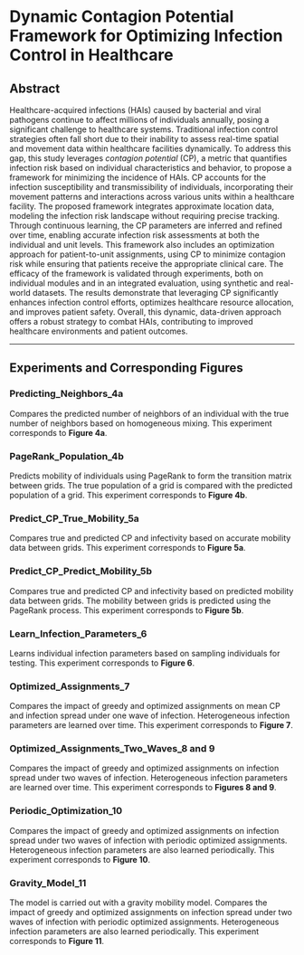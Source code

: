 # Dynamic Contagion Potential Framework for Optimizing Infection Control in Healthcare

## Abstract

Healthcare-acquired infections (HAIs) caused by bacterial and viral pathogens continue to affect millions of individuals annually, posing a significant challenge to healthcare systems. Traditional infection control strategies often fall short due to their inability to assess real-time spatial and movement data within healthcare facilities dynamically. To address this gap, this study leverages *contagion potential* (CP), a metric that quantifies infection risk based on individual characteristics and behavior, to propose a framework for minimizing the incidence of HAIs. CP accounts for the infection susceptibility and transmissibility of individuals, incorporating their movement patterns and interactions across various units within a healthcare facility. The proposed framework integrates approximate location data, modeling the infection risk landscape without requiring precise tracking. Through continuous learning, the CP parameters are inferred and refined over time, enabling accurate infection risk assessments at both the individual and unit levels. This framework also includes an optimization approach for patient-to-unit assignments, using CP to minimize contagion risk while ensuring that patients receive the appropriate clinical care. The efficacy of the framework is validated through experiments, both on individual modules and in an integrated evaluation, using synthetic and real-world datasets. The results demonstrate that leveraging CP significantly enhances infection control efforts, optimizes healthcare resource allocation, and improves patient safety. Overall, this dynamic, data-driven approach offers a robust strategy to combat HAIs, contributing to improved healthcare environments and patient outcomes.

---

## Experiments and Corresponding Figures

### Predicting_Neighbors_4a
Compares the predicted number of neighbors of an individual with the true number of neighbors based on homogeneous mixing. This experiment corresponds to **Figure 4a**.

### PageRank_Population_4b
Predicts mobility of individuals using PageRank to form the transition matrix between grids. The true population of a grid is compared with the predicted population of a grid. This experiment corresponds to **Figure 4b**.

### Predict_CP_True_Mobility_5a
Compares true and predicted CP and infectivity based on accurate mobility data between grids. This experiment corresponds to **Figure 5a**.

### Predict_CP_Predict_Mobility_5b
Compares true and predicted CP and infectivity based on predicted mobility data between grids. The mobility between grids is predicted using the PageRank process. This experiment corresponds to **Figure 5b**.

### Learn_Infection_Parameters_6
Learns individual infection parameters based on sampling individuals for testing. This experiment corresponds to **Figure 6**.

### Optimized_Assignments_7
Compares the impact of greedy and optimized assignments on mean CP and infection spread under one wave of infection. Heterogeneous infection parameters are learned over time. This experiment corresponds to **Figure 7**.

### Optimized_Assignments_Two_Waves_8 and 9
Compares the impact of greedy and optimized assignments on infection spread under two waves of infection. Heterogeneous infection parameters are learned over time. This experiment corresponds to **Figures 8 and 9**.

### Periodic_Optimization_10
Compares the impact of greedy and optimized assignments on infection spread under two waves of infection with periodic optimized assignments. Heterogeneous infection parameters are also learned periodically. This experiment corresponds to **Figure 10**.

### Gravity_Model_11
The model is carried out with a gravity mobility model. Compares the impact of greedy and optimized assignments on infection spread under two waves of infection with periodic optimized assignments. Heterogeneous infection parameters are also learned periodically. This experiment corresponds to **Figure 11**.
